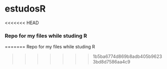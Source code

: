 estudosR
========

<<<<<<< HEAD
### Repo for my files while studing R
=======
Repo for my files while studing R
>>>>>>> 1b5ba6774d869b8adb405b96233bd8d7586aa4c9
